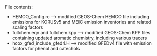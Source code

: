 File contents:
- HEMCO_Config.rc --> modified GEOS-Chem HEMCO file including emissions for KORUSv5 and MEIC emission inventories and related scaling factors 
- fullchem.eqn and fullchem.kpp --> modified GEOS-Chem KPP files containing updated aromatic chemistry, including various tracers
- hcox_gfed_include_gfed4.H --> modified GFEDv4 file with emission factors for phenol and catechols
